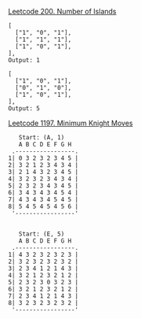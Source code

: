 [Leetcode 200. Number of Islands](https://github.com/kanatov/algorithm-problems/blob/main/200-number-of-islands/200-number-of-islands.js)

```
[
  ["1", "0", "1"],
  ["1", "1", "1"],
  ["1", "0", "1"],
],
Output: 1
```

```
[
  ["1", "0", "1"],
  ["0", "1", "0"],
  ["1", "0", "1"],
],
Output: 5
```

[Leetcode 1197. Minimum Knight Moves](https://github.com/kanatov/algorithm-problems/blob/main/1197-minimum-knight-moves/1197-minimum-knight-moves.js)

```
   Start: (A, 1)
   A B C D E F G H
 .-----------------.
1| 0 3 2 3 2 3 4 5 |
2| 3 2 1 2 3 4 3 4 |
3| 2 1 4 3 2 3 4 5 |
4| 3 2 3 2 3 4 3 4 |
5| 2 3 2 3 4 3 4 5 |
6| 3 4 3 4 3 4 5 4 |
7| 4 3 4 3 4 5 4 5 |
8| 5 4 5 4 5 4 5 6 |
 '-----------------'


   Start: (E, 5)
   A B C D E F G H
 .-----------------.
1| 4 3 2 3 2 3 2 3 |
2| 3 2 3 2 3 2 3 2 |
3| 2 3 4 1 2 1 4 3 |
4| 3 2 1 2 3 2 1 2 |
5| 2 3 2 3 0 3 2 3 |
6| 3 2 1 2 3 2 1 2 |
7| 2 3 4 1 2 1 4 3 |
8| 3 2 3 2 3 2 3 2 |
 '-----------------'
```
